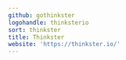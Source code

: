 ```yaml
---
github: gothinkster
logohandle: thinksterio
sort: thinkster
title: Thinkster
website: 'https://thinkster.io/'
---
```

